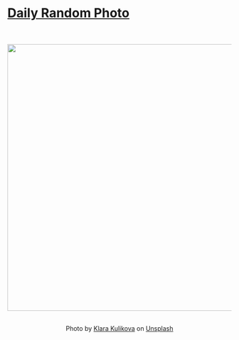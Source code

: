 # [Daily Random Photo](https://www.dailyrandomphoto.com/)

<div align="center">
  <br>
  <br>
  <a href="https://www.dailyrandomphoto.com/p/2025/2025-07-05/"><img src="https://images.unsplash.com/photo-1745233775044-40e16ba3d9e2?crop=entropy&cs=tinysrgb&fit=max&fm=jpg&ixid=M3w3NzUwOHwwfDF8cmFuZG9tfHx8fHx8fHx8MTc1MTY3NjM1N3w&ixlib=rb-4.1.0&q=80&w=1080" width="600px"></a>
  <br>
  <br>
  <p class="has-text-grey">Photo by <a href="https://unsplash.com/@kkalerry?utm_source=Daily%20Random%20Photo&amp;utm_medium=referral" target="_blank" rel="noopener noreferrer">Klara Kulikova</a> on <a href="https://unsplash.com/photos/sunset-over-the-ocean-with-pink-and-orange-hues-WS_7qiveZ2Y?utm_source=Daily%20Random%20Photo&amp;utm_medium=referral" target="_blank" rel="noopener noreferrer">Unsplash</a></p>
</div>
